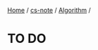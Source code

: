 [Home](https://mengxianbin.github.io) /
[cs-note](https://mengxianbin.github.io/cs-note) /
[Algorithm](https://mengxianbin.github.io/cs-note/content/Algorithm) /

# TO DO
